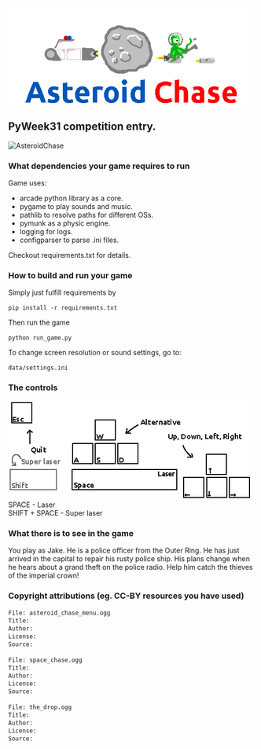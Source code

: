![PyWeek31-Asteroid-Chase](logo.gif)
## PyWeek31 competition entry. 

![AsteroidChase](gameplay.gif)


### What dependencies your game requires to run
Game uses:
- arcade python library as a core.
- pygame to play sounds and music.
- pathlib to resolve paths for different OSs.
- pymunk as a physic engine.
- logging for logs.
- configparser to parse .ini files.

Checkout requirements.txt for details.

### How to build and run your game
Simply just fulfill requirements by
```
pip install -r requirements.txt
```
Then run the game
```
python run_game.py
```
To change screen resolution or sound settings, go to:
```
data/settings.ini
```


### The controls
![Controls](keyboard.gif)
SPACE - Laser \
SHIFT + SPACE - Super laser


### What there is to see in the game
You play as Jake. He is a police officer from the Outer Ring. 
He has just arrived in the capital to repair his rusty police ship. 
His plans change when he hears about a grand theft on the police radio. 
Help him catch the thieves of the imperial crown!

### Copyright attributions (eg. CC-BY resources you have used)
```
File: asteroid_chase_menu.ogg
Title: 
Author: 
License: 
Source: 

File: space_chase.ogg
Title: 
Author: 
License: 
Source: 

File: the_drop.ogg
Title: 
Author: 
License: 
Source: 
```
